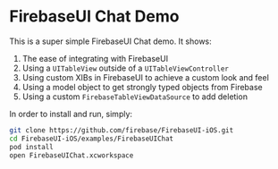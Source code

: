 FirebaseUI Chat Demo
====================

This is a super simple FirebaseUI Chat demo. It shows:
  1. The ease of integrating with FirebaseUI
  1. Using a `UITableView` outside of a `UITableViewController`
  1. Using custom XIBs in FirebaseUI to achieve a custom look and feel
  1. Using a model object to get strongly typed objects from Firebase
  1. Using a custom `FirebaseTableViewDataSource` to add deletion

In order to install and run, simply:
``` bash
git clone https://github.com/firebase/FirebaseUI-iOS.git
cd FirebaseUI-iOS/examples/FirebaseUIChat
pod install
open FirebaseUIChat.xcworkspace
```
